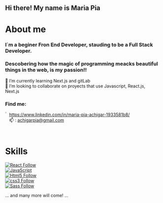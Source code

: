 ## Hi there! My name is Maria Pia

# About me
### I´m a beginer Fron End Developer, stauding to be a Full Stack Developer.
### Descobering how the magic of programming meacks beautiful things in the web, is my passion!!

🌱 I’m currently learning Next.js and gitLab
<br>
💞️ I’m looking to collaborate on proyects that use Javascript, React.js, Next.js
<br>

### Find me:


<img alt="Logo" align="left" src="https://user-images.githubusercontent.com/76546697/121098434-37e5e080-c7cc-11eb-8668-17dc3a3babae.png" width="2%" /> 

https://www.linkedin.com/in/maria-pia-achigar-1933581b8/
<br>
📫 : achigarpia@gmail.com

<br>


# Skills 

[![React Follow](https://img.shields.io/badge/React-004aad?style=for-the-badge&logo=react&logoColor=white&labelColor=101010)](#)
<br>
[![JavaScript](https://img.shields.io/badge/JavaScript-F7DF1E?style=for-the-badge&logo=javascript&logoColor=white&labelColor=101010)](#)
</br>
[![Html5 Follow](https://img.shields.io/badge/HTML5-E34F26?style=for-the-badge&logo=html5&logoColor=white&labelColor=101010)](#)
</br>
[![css3 Follow](https://img.shields.io/badge/CSS3-1572B6?style=for-the-badge&logo=css3&logoColor=white&labelColor=101010)](#)
</br>
[![Sass Follow](https://img.shields.io/badge/Sass-bf4080?style=for-the-badge&logo=bootstrap&logoColor=white&labelColor=101010)](#)
<br>

... and many more will come! ...




